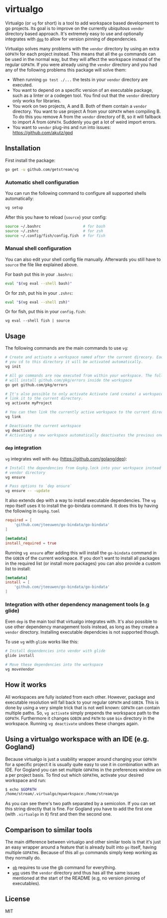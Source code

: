 # virtualgo

Virtualgo (or `vg` for short) is a tool to add workspace based development to go
projects. Its goal is to improve on the currently ubiquitous `vendor` directory
based approach. It's extremely easy to use and optionally integrates with
[`dep`](https://github.com/golang/dep) to allow for version pinning of
dependencies.

Virtualgo solves many problems with the `vendor` directory by using an extra
`GOPATH` for each project instead. This means that all the `go` commands can be
used in the normal way, but they will affect the workspace instead of the
regular `GOPATH`. If you were already using the `vendor` directory and you had
any of the following problems this package will solve them:

- When running `go test ./...` the tests in your `vendor` directory are executed.
- You want to depend on a specific version of an executable package, such as a
  linter or a codegen tool. You find out that the `vendor` directory only works
  for libraries.
- You work on two projects, A and B. Both of them contain a `vendor` directory.
  You want to use project A from your `GOPATH` when compiling B. To do this you
  remove A from the `vendor` directory of B, so it will fallback to import A from
  `GOPATH`. Suddenly you get a lot of weird import errors.
- You want to `vendor` plug-ins and run into issues: https://github.com/akutz/gpd


## Installation

First install the package:

```bash
go get -u github.com/getstream/vg
```

### Automatic shell configuration

You can run the following command to configure all supported shells
automatically:

```sh
vg setup
```

After this you have to reload (`source`) your config:

```sh
source ~/.bashrc                   # for bash
source ~/.zshrc                    # for zsh
source ~/.config/fish/config.fish  # for fish
```

### Manual shell configuration

You can also edit your shell config file manually. Afterwards you still have to
`source` the file like explained above.

For bash put this in your `.bashrc`:

```bash
eval "$(vg eval --shell bash)"
```

Or for zsh, put his in your `.zshrc`:

```zsh
eval "$(vg eval --shell zsh)"
```

Or for fish, put this in your `config.fish`:

```fish
vg eval --shell fish | source
```

## Usage

The following commands are the main commands to use `vg`:

```bash
# Create and activate a workspace named after the current direcory. Each time
# you cd to this directory it will be activated automatically.
vg init

# All go commands are now executed from within your workspace. The followinging
# will install github.com/pkg/errors inside the workspace
go get github.com/pkg/errors

# It's also possible to only activate Activate (and create) a workspace and not
# link it to the current directory.
vg activate myProject

# You can then link the currently active workspace to the current directory
vg link

# Deactivate the current workspace
vg deactivate
# Activating a new workspace automatically deactivates the previous one as well
```



### `dep` integration

`vg` integrates well with `dep` (https://github.com/golang/dep):

```bash
# Install the dependencies from Gopkg.lock into your workspace instead of the
# vendor directory
vg ensure

# Pass options to `dep ensure`
vg ensure -- -update
```

It also extends dep with a way to install executable dependencies. The `vg` repo
itself uses it to install the go-bindata command. It does this by having the
following in `Gopkg.toml`

```toml
required = [
    'github.com/jteeuwen/go-bindata/go-bindata'
]

[metadata]
install_required = true
```

Running `vg ensure` after adding this will install the `go-bindata` command in
the `GOBIN` of the current workspace. If you don't want to install all packages
in the required list (or install more packages) you can also provide a custom
list to install:

```toml
[metadata]
install = [
    'github.com/jteeuwen/go-bindata/go-bindata'
]
```

### Integration with other dependency management tools (e.g glide)

Even `dep` is the main tool that virtualgo integrates with. It's also possible
to use other dependency management tools instead, as long as they create a
`vendor` directory. Installing executable dependcies is not supported though.

To use `vg` with `glide` works like this:

```bash
# Install dependencies into vendor with glide
glide install

# Move these dependencies into the workspace
vg moveVendor
```


## How it works

All workspaces are fully isolated from each other. However, package and
executable resolution will fall back to your regular `GOPATH` and `GOBIN`.
This is done by using a very simple trick that is not well known: `GOPATH` can
contain multiple paths. So, `vg activate` simply prepends the workspace path to
the `GOPATH`. Furthermore it changes `GOBIN` and `PATH` to use `bin` directory
in the workspace. Running `vg deactivate` undoes these changes again.


## Using a virtualgo workspace with an IDE (e.g. Gogland)

Because virtualgo is just a usability wrapper around changing your `GOPATH` for
a specific project it is usually quite easy to use it in combination with an
IDE. For Gogland you can set multiple `GOPATH`s in the preferences window on a
per project basis. To find out which `GOPATH`s, activate your desired workspace
and run:

```bash
$ echo $GOPATH
/home/stream/.virtualgo/myworkspace:/home/stream/go
```

As you can see there's two path separated by a semicolon. If you can set this
string directly that is fine. For Gogland you have to add the first one (with
`.virtualgo` in it) first and then the second one.


## Comparison to similar tools

The main difference between virtualgo and other similar tools is that it's just
an easy wrapper around a feature that is already built into `go` itself, having
multiple `GOPATH`s. Because of this all `go` commands simply keep working as
they normally do.

- [`gb`](https://github.com/constabulary/gb) requires to use the gb command for
  everything.
- [`wgo`](https://github.com/skelterjohn/wgo) uses the
  `vendor` directory and thus has all the same issues mentioned at the start of the
  README (e.g, no version pinning of executables).


## License

MIT
